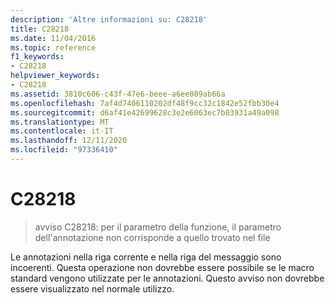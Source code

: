 ```yaml
---
description: 'Altre informazioni su: C28218'
title: C28218
ms.date: 11/04/2016
ms.topic: reference
f1_keywords:
- C28218
helpviewer_keywords:
- C28218
ms.assetid: 3810c606-c43f-47e6-beee-a6ee089ab66a
ms.openlocfilehash: 7af4d7406110202df48f9cc32c1842e52fbb30e4
ms.sourcegitcommit: d6af41e42699628c3e2e6063ec7b03931a49a098
ms.translationtype: MT
ms.contentlocale: it-IT
ms.lasthandoff: 12/11/2020
ms.locfileid: "97336410"
---
```

# <a name="c28218"></a>C28218

> avviso C28218: per il parametro della funzione, il parametro dell'annotazione non corrisponde a quello trovato nel file

Le annotazioni nella riga corrente e nella riga del messaggio sono incoerenti. Questa operazione non dovrebbe essere possibile se le macro standard vengono utilizzate per le annotazioni. Questo avviso non dovrebbe essere visualizzato nel normale utilizzo.
